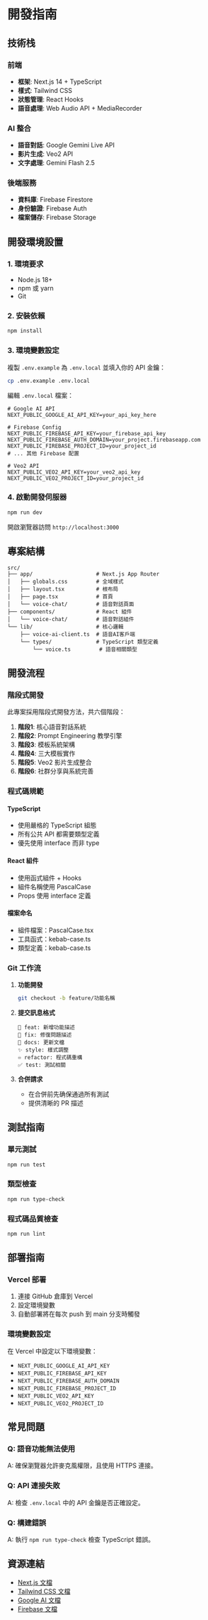 # 開發指南

## 技術栈

### 前端
- **框架**: Next.js 14 + TypeScript
- **樣式**: Tailwind CSS
- **狀態管理**: React Hooks
- **語音處理**: Web Audio API + MediaRecorder

### AI 整合
- **語音對話**: Google Gemini Live API
- **影片生成**: Veo2 API
- **文字處理**: Gemini Flash 2.5

### 後端服務
- **資料庫**: Firebase Firestore
- **身份驗證**: Firebase Auth
- **檔案儲存**: Firebase Storage

## 開發環境設置

### 1. 環境要求
- Node.js 18+
- npm 或 yarn
- Git

### 2. 安裝依賴
```bash
npm install
```

### 3. 環境變數設定
複製 `.env.example` 為 `.env.local` 並填入你的 API 金鑰：

```bash
cp .env.example .env.local
```

編輯 `.env.local` 檔案：
```env
# Google AI API
NEXT_PUBLIC_GOOGLE_AI_API_KEY=your_api_key_here

# Firebase Config
NEXT_PUBLIC_FIREBASE_API_KEY=your_firebase_api_key
NEXT_PUBLIC_FIREBASE_AUTH_DOMAIN=your_project.firebaseapp.com
NEXT_PUBLIC_FIREBASE_PROJECT_ID=your_project_id
# ... 其他 Firebase 配置

# Veo2 API
NEXT_PUBLIC_VEO2_API_KEY=your_veo2_api_key
NEXT_PUBLIC_VEO2_PROJECT_ID=your_project_id
```

### 4. 啟動開發伺服器
```bash
npm run dev
```

開啟瀏覽器訪問 `http://localhost:3000`

## 專案結構

```
src/
├── app/                    # Next.js App Router
│   ├── globals.css         # 全域樣式
│   ├── layout.tsx          # 根布局
│   ├── page.tsx            # 首頁
│   └── voice-chat/         # 語音對話頁面
├── components/             # React 組件
│   └── voice-chat/         # 語音對話組件
└── lib/                    # 核心邏輯
    ├── voice-ai-client.ts  # 語音AI客戶端
    └── types/              # TypeScript 類型定義
        └── voice.ts         # 語音相關類型
```

## 開發流程

### 階段式開發
此專案採用階段式開發方法，共六個階段：

1. **階段1**: 核心語音對話系統
2. **階段2**: Prompt Engineering 教學引擎
3. **階段3**: 模板系統架構
4. **階段4**: 三大模板實作
5. **階段5**: Veo2 影片生成整合
6. **階段6**: 社群分享與系統完善

### 程式碼規範

#### TypeScript
- 使用嚴格的 TypeScript 組態
- 所有公共 API 都需要類型定義
- 優先使用 interface 而非 type

#### React 組件
- 使用函式組件 + Hooks
- 組件名稱使用 PascalCase
- Props 使用 interface 定義

#### 檔案命名
- 組件檔案：PascalCase.tsx
- 工具函式：kebab-case.ts
- 類型定義：kebab-case.ts

### Git 工作流

1. **功能開發**
   ```bash
   git checkout -b feature/功能名稱
   ```

2. **提交訊息格式**
   ```
   🚀 feat: 新增功能描述
   🐛 fix: 修復問題描述
   📄 docs: 更新文檔
   ✨ style: 樣式調整
   ♾️ refactor: 程式碼重構
   ✅ test: 測試相關
   ```

3. **合併請求**
   - 在合併前先确保通過所有測試
   - 提供清晰的 PR 描述

## 測試指南

### 單元測試
```bash
npm run test
```

### 類型檢查
```bash
npm run type-check
```

### 程式碼品質檢查
```bash
npm run lint
```

## 部署指南

### Vercel 部署
1. 連接 GitHub 倉庫到 Vercel
2. 設定環境變數
3. 自動部署將在每次 push 到 main 分支時觸發

### 環境變數設定
在 Vercel 中設定以下環境變數：
- `NEXT_PUBLIC_GOOGLE_AI_API_KEY`
- `NEXT_PUBLIC_FIREBASE_API_KEY`
- `NEXT_PUBLIC_FIREBASE_AUTH_DOMAIN`
- `NEXT_PUBLIC_FIREBASE_PROJECT_ID`
- `NEXT_PUBLIC_VEO2_API_KEY`
- `NEXT_PUBLIC_VEO2_PROJECT_ID`

## 常見問題

### Q: 語音功能無法使用
A: 確保瀏覽器允許麥克風權限，且使用 HTTPS 連接。

### Q: API 連接失敗
A: 檢查 `.env.local` 中的 API 金鑰是否正確設定。

### Q: 構建錯誤
A: 執行 `npm run type-check` 檢查 TypeScript 錯誤。

## 資源連結

- [Next.js 文檔](https://nextjs.org/docs)
- [Tailwind CSS 文檔](https://tailwindcss.com/docs)
- [Google AI 文檔](https://developers.google.com/ai)
- [Firebase 文檔](https://firebase.google.com/docs)
